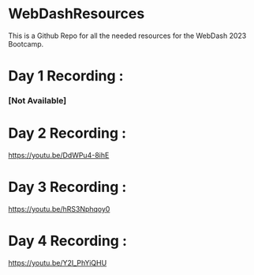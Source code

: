 # WebDashResources
This is a Github Repo for all the needed resources for the WebDash 2023 Bootcamp.

# Day 1 Recording :

### [Not Available]

# Day 2 Recording :

https://youtu.be/DdWPu4-8ihE

# Day 3 Recording :

https://youtu.be/hRS3Nphqoy0

# Day 4 Recording :

https://youtu.be/Y2I_PhYiQHU

